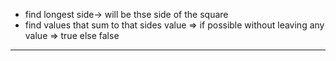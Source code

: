 - find longest side-> will be thse side of the square
- find values that sum to that sides value => if possible without leaving any value => true
else false
---
​